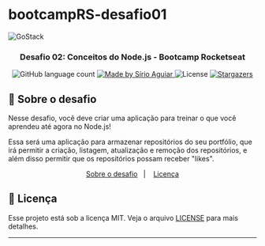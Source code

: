 # bootcampRS-desafio01
<img alt="GoStack" src="https://storage.googleapis.com/golden-wind/bootcamp-gostack/header-desafios.png" />

<h3 align="center">
  Desafio 02: Conceitos do Node.js - Bootcamp Rocketseat
</h3>
<p align="center">
  <img alt="GitHub language count" src="https://img.shields.io/github/languages/count/sirioaguiar/bootcampRS-desafio01?color=%2304D361">

  <a href="https://rocketseat.com.br">
    <img alt="Made by Sírio Aguiar" src="https://img.shields.io/badge/made%20by-Sírio Aguiar-%2304D361">
  </a>

  <img alt="License" src="https://img.shields.io/badge/license-MIT-%2304D361">

  <a href="https://github.com/Rocketseat/bootcamp-gostack-desafios/stargazers">
    <img alt="Stargazers" src="https://img.shields.io/github/stars/rocketseat/bootcamp-gostack-desafios?style=social">
  </a>
</p>

## :rocket: Sobre o desafio

Nesse desafio, você deve criar uma aplicação para treinar o que você aprendeu até agora no Node.js!

Essa será uma aplicação para armazenar repositórios do seu portfólio, que irá permitir a criação, listagem, atualização e remoção dos repositórios, e além disso permitir que os repositórios possam receber "likes".
<p align="center">
  <a href="#rocket-sobre-o-desafio">Sobre o desafio</a>&nbsp;&nbsp;&nbsp;|&nbsp;&nbsp;&nbsp;
  <a href="#memo-licença">Licença</a>
</p>

## :memo: Licença

Esse projeto está sob a licença MIT. Veja o arquivo [LICENSE](LICENSE) para mais detalhes.

---
